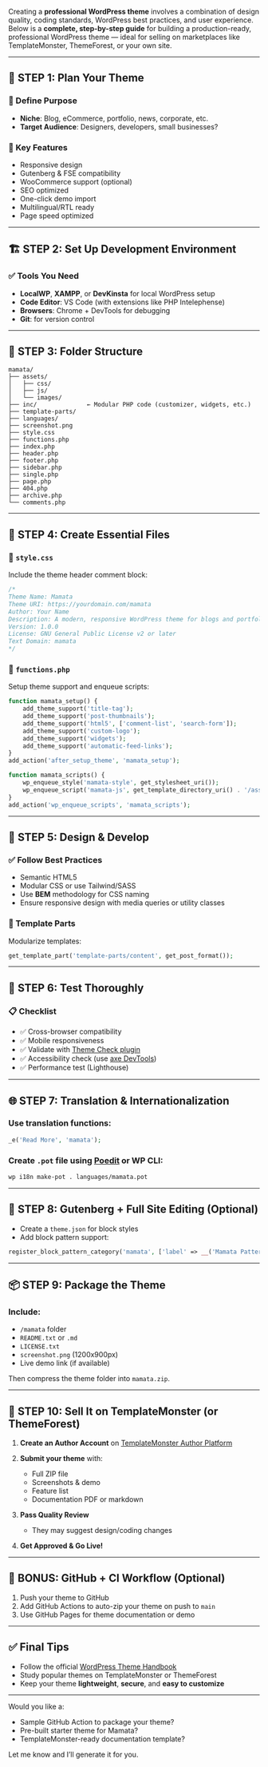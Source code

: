 Creating a **professional WordPress theme** involves a combination of design quality, coding standards, WordPress best practices, and user experience. Below is a **complete, step-by-step guide** for building a production-ready, professional WordPress theme — ideal for selling on marketplaces like TemplateMonster, ThemeForest, or your own site.

---

## 🎯 STEP 1: Plan Your Theme

### 🔹 Define Purpose

* **Niche**: Blog, eCommerce, portfolio, news, corporate, etc.
* **Target Audience**: Designers, developers, small businesses?

### 🔹 Key Features

* Responsive design
* Gutenberg & FSE compatibility
* WooCommerce support (optional)
* SEO optimized
* One-click demo import
* Multilingual/RTL ready
* Page speed optimized

---

## 🏗 STEP 2: Set Up Development Environment

### ✅ Tools You Need

* **LocalWP**, **XAMPP**, or **DevKinsta** for local WordPress setup
* **Code Editor**: VS Code (with extensions like PHP Intelephense)
* **Browsers**: Chrome + DevTools for debugging
* **Git**: for version control

---

## 🧱 STEP 3: Folder Structure

```
mamata/
├── assets/
│   ├── css/
│   ├── js/
│   └── images/
├── inc/              ← Modular PHP code (customizer, widgets, etc.)
├── template-parts/
├── languages/
├── screenshot.png
├── style.css
├── functions.php
├── index.php
├── header.php
├── footer.php
├── sidebar.php
├── single.php
├── page.php
├── 404.php
├── archive.php
└── comments.php
```

---

## 🧩 STEP 4: Create Essential Files

### 📄 `style.css`

Include the theme header comment block:

```css
/*
Theme Name: Mamata
Theme URI: https://yourdomain.com/mamata
Author: Your Name
Description: A modern, responsive WordPress theme for blogs and portfolios.
Version: 1.0.0
License: GNU General Public License v2 or later
Text Domain: mamata
*/
```

### 📄 `functions.php`

Setup theme support and enqueue scripts:

```php
function mamata_setup() {
    add_theme_support('title-tag');
    add_theme_support('post-thumbnails');
    add_theme_support('html5', ['comment-list', 'search-form']);
    add_theme_support('custom-logo');
    add_theme_support('widgets');
    add_theme_support('automatic-feed-links');
}
add_action('after_setup_theme', 'mamata_setup');

function mamata_scripts() {
    wp_enqueue_style('mamata-style', get_stylesheet_uri());
    wp_enqueue_script('mamata-js', get_template_directory_uri() . '/assets/js/main.js', [], '1.0', true);
}
add_action('wp_enqueue_scripts', 'mamata_scripts');
```

---

## 🎨 STEP 5: Design & Develop

### ✅ Follow Best Practices

* Semantic HTML5
* Modular CSS or use Tailwind/SASS
* Use **BEM** methodology for CSS naming
* Ensure responsive design with media queries or utility classes

### 🧩 Template Parts

Modularize templates:

```php
get_template_part('template-parts/content', get_post_format());
```

---

## 🧪 STEP 6: Test Thoroughly

### 📋 Checklist

* ✅ Cross-browser compatibility
* ✅ Mobile responsiveness
* ✅ Validate with [Theme Check plugin](https://wordpress.org/plugins/theme-check/)
* ✅ Accessibility check (use [axe DevTools](https://www.deque.com/axe/devtools/))
* ✅ Performance test (Lighthouse)

---

## 🌐 STEP 7: Translation & Internationalization

### Use translation functions:

```php
_e('Read More', 'mamata'); 
```

### Create `.pot` file using [Poedit](https://poedit.net/) or WP CLI:

```bash
wp i18n make-pot . languages/mamata.pot
```

---

## 🧩 STEP 8: Gutenberg + Full Site Editing (Optional)

* Create a `theme.json` for block styles
* Add block pattern support:

```php
register_block_pattern_category('mamata', ['label' => __('Mamata Patterns', 'mamata')]);
```

---

## 📦 STEP 9: Package the Theme

### Include:

* `/mamata` folder
* `README.txt` or `.md`
* `LICENSE.txt`
* `screenshot.png` (1200x900px)
* Live demo link (if available)

Then compress the theme folder into `mamata.zip`.

---

## 🛒 STEP 10: Sell It on TemplateMonster (or ThemeForest)

1. **Create an Author Account** on [TemplateMonster Author Platform](https://author.templatemonster.com/)
2. **Submit your theme** with:

   * Full ZIP file
   * Screenshots & demo
   * Feature list
   * Documentation PDF or markdown
3. **Pass Quality Review**

   * They may suggest design/coding changes
4. **Get Approved & Go Live!**

---

## 🚀 BONUS: GitHub + CI Workflow (Optional)

1. Push your theme to GitHub
2. Add GitHub Actions to auto-zip your theme on push to `main`
3. Use GitHub Pages for theme documentation or demo

---

## ✅ Final Tips

* Follow the official [WordPress Theme Handbook](https://developer.wordpress.org/themes/)
* Study popular themes on TemplateMonster or ThemeForest
* Keep your theme **lightweight**, **secure**, and **easy to customize**

---

Would you like a:

* Sample GitHub Action to package your theme?
* Pre-built starter theme for Mamata?
* TemplateMonster-ready documentation template?

Let me know and I’ll generate it for you.
